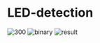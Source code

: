 # LED-detection
![300](https://user-images.githubusercontent.com/76614165/162817808-55ff13af-3444-4aa4-b183-004a07cad3ac.jpg)
![binary](https://user-images.githubusercontent.com/76614165/162817835-03659b76-4abc-4c10-b2cf-9c11ff66f1f3.jpg)
![result](https://user-images.githubusercontent.com/76614165/162817839-3a00eb2d-0f0e-4dd3-b5cb-d8ce32e20f1d.jpg)

